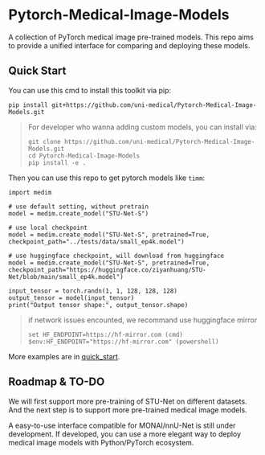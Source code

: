 # Pytorch-Medical-Image-Models

A collection of PyTorch medical image pre-trained models. 
This repo aims to provide a unified interface for comparing and deploying these models. 

## Quick Start

You can use this cmd to install this toolkit via pip:
```
pip install git+https://github.com/uni-medical/Pytorch-Medical-Image-Models.git
```
> For developer who wanna adding custom models, you can install via:
> ```
> git clone https://github.com/uni-medical/Pytorch-Medical-Image-Models.git
> cd Pytorch-Medical-Image-Models
> pip install -e .
> ```
Then you can use this repo to get pytorch models like `timm`:
```
import medim

# use default setting, without pretrain
model = medim.create_model("STU-Net-S") 

# use local checkpoint
model = medim.create_model("STU-Net-S", pretrained=True, checkpoint_path="../tests/data/small_ep4k.model") 

# use huggingface checkpoint, will download from huggingface
model = medim.create_model("STU-Net-S", pretrained=True, checkpoint_path="https://huggingface.co/ziyanhuang/STU-Net/blob/main/small_ep4k.model") 

input_tensor = torch.randn(1, 1, 128, 128, 128)
output_tensor = model(input_tensor)
print("Output tensor shape:", output_tensor.shape)
```

> if network issues encounted, we recommand use huggingface mirror
> ```
> set HF_ENDPOINT=https://hf-mirror.com (cmd)
> $env:HF_ENDPOINT="https://hf-mirror.com" (powershell)
> ```


More examples are in [quick_start](https://github.com/uni-medical/Pytorch-Medical-Image-Models/blob/main/examples/quick_start.py).

## Roadmap & TO-DO

We will first support more pre-training of STU-Net on different datasets. And the next step is to support more pre-trained medical image models.

A easy-to-use interface compatible for MONAI/nnU-Net is still under development. If developed, you can use a more elegant way to deploy medical image models with Python/PyTorch ecosystem.

